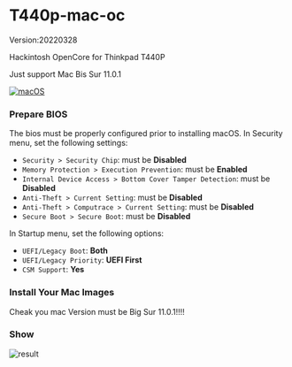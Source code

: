 # T440p-mac-oc
Version:20220328

Hackintosh OpenCore for Thinkpad T440P

Just support Mac Bis Sur 11.0.1

[![macOS](https://img.shields.io/badge/macOS-Big%20Sur-brightgreen.svg)](https://developer.apple.com/documentation/macos-release-notes)

### Prepare BIOS
The bios must be properly configured prior to installing macOS.
In Security menu, set the following settings:

-  `Security > Security Chip`: must be **Disabled**
-  `Memory Protection > Execution Prevention`: must be **Enabled**
-  `Internal Device Access > Bottom Cover Tamper Detection`: must be **Disabled**
-  `Anti-Theft > Current Setting`: must be **Disabled**
-  `Anti-Theft > Computrace > Current Setting`: must be **Disabled**
-  `Secure Boot > Secure Boot`: must be **Disabled**

In Startup menu, set the following options:

  
-  `UEFI/Legacy Boot`: **Both**
-  `UEFI/Legacy Priority`: **UEFI First**
-  `CSM Support`: **Yes**
### Install Your Mac Images
Cheak you mac Version must be Big Sur 11.0.1!!!!

### Show
![result](https://cdn.jsdelivr.net/gh/liewoi/T440P-Opencore-BigSur@master/images.png)
